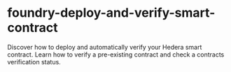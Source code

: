 # foundry-deploy-and-verify-smart-contract
  Discover how to deploy and automatically verify your Hedera smart contract. Learn how to verify a pre-existing contract and check a contracts verification status.
